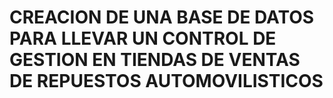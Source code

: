 # CREACION DE UNA BASE DE DATOS PARA LLEVAR UN CONTROL DE GESTION EN TIENDAS DE VENTAS DE REPUESTOS AUTOMOVILISTICOS

